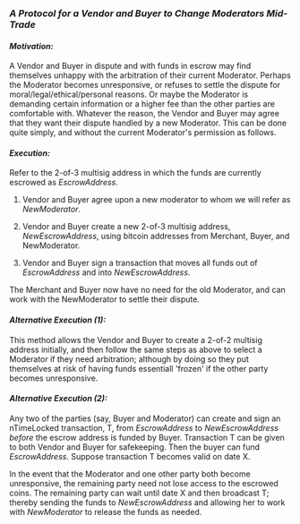 ### *A Protocol for a Vendor and Buyer to Change Moderators Mid-Trade*

#### *Motivation:*
A Vendor and Buyer in dispute and with funds in escrow may find themselves unhappy with the arbitration of their current Moderator. Perhaps the Moderator becomes unresponsive, or refuses to settle the dispute for moral/legal/ethical/personal reasons. Or maybe the Moderator is demanding certain information or a higher fee than the other parties are comfortable with. Whatever the reason, the Vendor and Buyer may agree that they want their dispute handled by a new Moderator. This can be done quite simply, and without the current Moderator's permission as follows.

#### *Execution:*
Refer to the 2-of-3 multisig address in which the funds are currently escrowed as _EscrowAddress_.  

1. Vendor and Buyer agree upon a new moderator to whom we will refer as _NewModerator_.

2. Vendor and Buyer create a new 2-of-3 multisig address, _NewEscrowAddress_, using bitcoin addresses from Merchant, Buyer, and NewModerator.

3. Vendor and Buyer sign a transaction that moves all funds out of _EscrowAddress_ and into _NewEscrowAddress_.

The Merchant and Buyer now have no need for the old Moderator, and can work with the NewModerator to settle their dispute.

#### *Alternative Execution (1):*

This method allows the Vendor and Buyer to create a 2-of-2 multisig address initially, and then follow the same steps as above to select a Moderator if they need arbitration; although by doing so they put themselves at risk of having funds essentiall 'frozen' if the other party becomes unresponsive.

#### *Alternative Execution (2):*

Any two of the parties (say, Buyer and Moderator) can create and sign an nTimeLocked transaction, T, from _EscrowAddress_ to _NewEscrowAddress_ *before* the escrow address is funded by Buyer. Transaction T can be given to both Vendor and Buyer for safekeeping. Then the buyer can fund _EscrowAddress_. Suppose transaction T becomes valid on date X.

In the event that the Moderator and one other party both become unresponsive, the remaining party need not lose access to the escrowed coins. The remaining party can wait until date X and then broadcast T; thereby sending the funds to _NewEscrowAddress_ and allowing her to work with _NewModerator_ to release the funds as needed.
